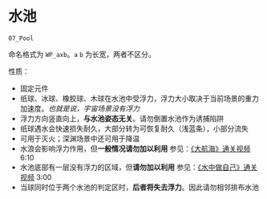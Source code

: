 # 水池

`07_Pool`

命名格式为 `WP_axb`。`a` `b` 为长宽，两者不区分。

性质：

- 固定元件
- 纸球、冰球、橡胶球、木球在水池中受浮力，浮力大小取决于当前场景的重力加速度。_也就是说，宇宙场景没有浮力_
- 浮力方向竖直向上，**与水池姿态无关**。请勿倒置水池作为诱捕陷阱
- 纸球遇水会快速损失耐久，大部分转为可恢复耐久（浅蓝条），小部分流失
- 可用于灭火；深渊场景中还可用于降温
- 水浪会影响浮力作用，但**一般情况请勿加以利用**
  参见：[《大航海》通关视频](https://www.bilibili.com/video/BV1G5411Y7vQ) 6:10
- 水池底部有一层没有浮力的区域，但**请勿加以利用**
  参见：[《水中做自己》通关视频](https://www.bilibili.com/video/BV1KA411i7e9) 3:00
- 当球同时位于两个水池的判定区时，**后者将失去浮力**。因此请勿相邻排布水池
